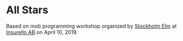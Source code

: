# All Stars

Based on mob programming workshop organized by 
[Stockholm Elm](https://www.meetup.com/Stockholm-Elm/) at 
[Insurello AB](http://www.insurello.se/) on April 10, 2019.
